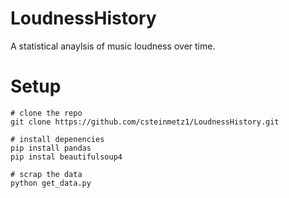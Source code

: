 # LoudnessHistory
A statistical anaylsis of music loudness over time. 

# Setup
```
# clone the repo
git clone https://github.com/csteinmetz1/LoudnessHistory.git

# install depenencies
pip install pandas
pip instal beautifulsoup4

# scrap the data
python get_data.py
```
